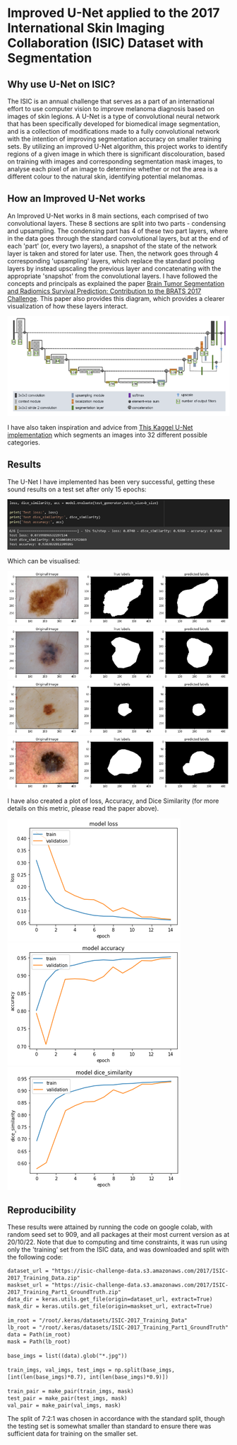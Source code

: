 # Improved U-Net applied to the 2017 International Skin Imaging Collaboration (ISIC) Dataset with Segmentation

## Why use U-Net on ISIC?
The ISIC is an annual challenge that serves as a part of an international effort to use computer vision to improve melanoma diagnosis based on images of skin legions. 
A U-Net is a type of convolutional neural network that has been specifically developed for biomedical image segmentation, and is a collection of modifications made to a fully convolutional network with the intention of improving segmentation accuracy on smaller training sets.
By utilizing an improved U-Net algorithm, this project works to identify regions of a given image in which there is significant discolouration, based on training with images and corresponding segmentation mask images, to analyse each pixel of an image to determine whether or not the area is a different colour to the natural skin, identifying potential melanomas.

## How an Improved U-Net works
An Improved U-Net works in 8 main sections, each comprised of two convolutional layers. These 8 sections are split into two parts - condensing and upsampling. The condensing part has 4 of these two part layers, where in the data goes through the standard convolutional layers, but at the end of each 'part' (or, every two layers), a snapshot of the state of the network layer is taken and stored for later use. Then, the network goes through 4 corresponding 'upsampling' layers, which replace the standard pooling layers by instead upscaling the previous layer and concatenating with the appropriate 'snapshot' from the convolutional layers. 
I have followed the concepts and principals as explained the paper [Brain Tumor Segmentation and Radiomics Survival Prediction: Contribution to the BRATS 2017 Challenge](https://arxiv.org/pdf/1802.10508v1.pdf). This paper also provides this diagram, which provides a clearer visualization of how these layers interact. 

![1](Images\unet.png)

I have also taken inspiration and advice from [This Kaggel U-Net implementation](https://www.kaggle.com/code/mukulkr/camvid-segmentation-using-unet/notebook) which segments an images into 32 different possible categories.  

## Results
The U-Net I have implemented has been very successful, getting these sound results on a test set after only 15 epochs:

![2](Images\evaluation.png)

Which can be visualised:

![3](Images\good.png)
![4](Images\good1.png)
![5](Images\good3.png)
![6](Images\good5.png)


I have also created a plot of loss, Accuracy, and Dice Similarity (for more details on this metric, please read the paper above).

![7](\recognition\s46413587_Improved_Unet_on_ISIC\Images\loss.png)
![8](recognition\s46413587_Improved_Unet_on_ISIC\Images\acc.png)
![9](Images\dsc.png)

## Reproducibility 
These results were attained by running the code on google colab, with random seed set to 909, and all packages at their most current version as at 20/10/22. Note that due to computing and time constraints, it was run using only the 'training' set from the ISIC data, and was downloaded and split with the following code:
```
dataset_url = "https://isic-challenge-data.s3.amazonaws.com/2017/ISIC-2017_Training_Data.zip"
maskset_url = "https://isic-challenge-data.s3.amazonaws.com/2017/ISIC-2017_Training_Part1_GroundTruth.zip"
data_dir = keras.utils.get_file(origin=dataset_url, extract=True)
mask_dir = keras.utils.get_file(origin=maskset_url, extract=True)

im_root = "/root/.keras/datasets/ISIC-2017_Training_Data"
lb_root = "/root/.keras/datasets/ISIC-2017_Training_Part1_GroundTruth"
data = Path(im_root)
mask = Path(lb_root)

base_imgs = list((data).glob("*.jpg"))

train_imgs, val_imgs, test_imgs = np.split(base_imgs, [int(len(base_imgs)*0.7), int(len(base_imgs)*0.9)])

train_pair = make_pair(train_imgs, mask)
test_pair = make_pair(test_imgs, mask)
val_pair = make_pair(val_imgs, mask)
```

The split of 7:2:1 was chosen in accordance with the standard split, though the testing set is somewhat smaller than standard to ensure there was sufficient data for training on the smaller set. 
